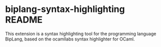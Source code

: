 # biplang-syntax-highlighting README

This extension is a syntax highlighting tool for the programming language 
BipLang, based on the ocamllabs syntax highlighter for OCaml.
